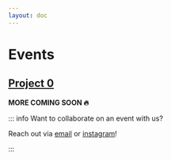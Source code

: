 ```yaml
---
layout: doc
---
```

# Events

## [Project 0](./project-0)

**MORE COMING SOON :fire:**

::: info Want to collaborate on an event with us?

Reach out via <a href="mailto:teamtokyoarchive@gmail.com">email</a> or [instagram](https://instagram.com/tokyo__archives)!

:::
